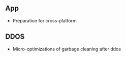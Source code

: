 ## App
 - Preparation for cross-platform
## DDOS
 - Micro-optimizations of garbage cleaning after ddos
